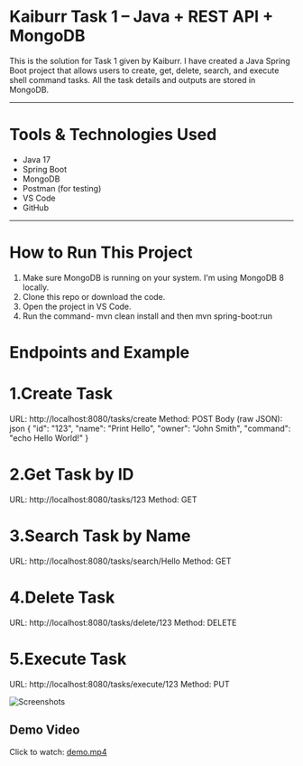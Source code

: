 # Kaiburr Task 1 – Java + REST API + MongoDB

This is the solution for Task 1 given by Kaiburr. I have created a Java Spring Boot project that allows users to create, get, delete, search, and execute shell command tasks. All the task details and outputs are stored in MongoDB.

---

# Tools & Technologies Used

- Java 17
- Spring Boot
- MongoDB
- Postman (for testing)
- VS Code
- GitHub

---

# How to Run This Project

1. Make sure MongoDB is running on your system. I'm using MongoDB 8 locally.
2. Clone this repo or download the code.
3. Open the project in VS Code.
4. Run the command- mvn clean install and then mvn spring-boot:run

# Endpoints and Example
# 1.Create Task
URL: http://localhost:8080/tasks/create
Method: POST
Body (raw JSON):
json
{
  "id": "123",
  "name": "Print Hello",
  "owner": "John Smith",
  "command": "echo Hello World!"
}

# 2.Get Task by ID
URL: http://localhost:8080/tasks/123
Method: GET

# 3.Search Task by Name
URL: http://localhost:8080/tasks/search/Hello
Method: GET

# 4.Delete Task
URL: http://localhost:8080/tasks/delete/123
Method: DELETE

# 5.Execute Task
URL: http://localhost:8080/tasks/execute/123
Method: PUT

![Screenshots](screenshots/)

## Demo Video

Click to watch: [demo.mp4](demo.mp4)


